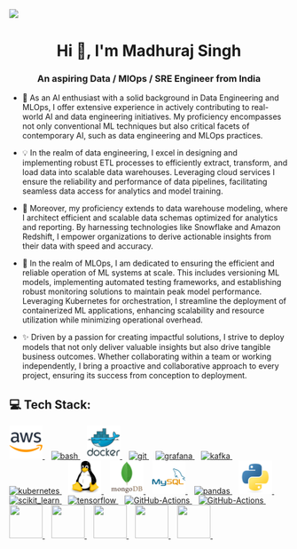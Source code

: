 <img src="https://chargebacks911.com/wp-content/uploads/2022/02/Fraud-Detection-Machine-Learning-blog.gif"/>

<h1 align="center">Hi 👋, I'm Madhuraj Singh </h1>
<h3 align="center">An aspiring Data / MlOps / SRE Engineer from India </h3>

- 🚀 As an AI enthusiast with a solid background in Data Engineering and MLOps, I offer extensive experience in actively contributing to real-world AI and data engineering initiatives. My proficiency encompasses not only conventional ML techniques but also critical facets of contemporary AI, such as data engineering and MLOps practices.

- 💡 In the realm of data engineering, I excel in designing and implementing robust ETL processes to efficiently extract, transform, and load data into scalable data warehouses. Leveraging cloud services I ensure the reliability and performance of data pipelines, facilitating seamless data access for analytics and model training.

- 🔦 Moreover, my proficiency extends to data warehouse modeling, where I architect efficient and scalable data schemas optimized for analytics and reporting. By harnessing technologies like Snowflake and Amazon Redshift, I empower organizations to derive actionable insights from their data with speed and accuracy.

- 💫 In the realm of MLOps, I am dedicated to ensuring the efficient and reliable operation of ML systems at scale. This includes versioning ML models, implementing automated testing frameworks, and establishing robust monitoring solutions to maintain peak model performance. Leveraging Kubernetes for orchestration, I streamline the deployment of containerized ML applications, enhancing scalability and resource utilization while minimizing operational overhead.

- ✨ Driven by a passion for creating impactful solutions, I strive to deploy models that not only deliver valuable insights but also drive tangible business outcomes. Whether collaborating within a team or working independently, I bring a proactive and collaborative approach to every project, ensuring its success from conception to deployment.


## 💻 Tech Stack:
<p align="left">
    <a href="https://aws.amazon.com" target="_blank" rel="noreferrer">
        <img src="https://raw.githubusercontent.com/devicons/devicon/master/icons/amazonwebservices/amazonwebservices-original-wordmark.svg"
            alt="aws" width="60" height="60" />
    </a>&nbsp;&nbsp;
    <a href="https://icon.icepanel.io/Technology/png-shadow-512/Bash.png" target="_blank" rel="noreferrer">
        <img src="https://icon.icepanel.io/Technology/png-shadow-512/Bash.png" alt="bash" width="60" height="60" />
    </a>&nbsp;&nbsp;
    <a href="https://www.docker.com/" target="_blank" rel="noreferrer">
        <img src="https://raw.githubusercontent.com/devicons/devicon/master/icons/docker/docker-original-wordmark.svg"
            alt="docker" width="60" height="60" />
    </a>&nbsp;&nbsp;
    <a href="https://git-scm.com/" target="_blank" rel="noreferrer">
        <img src="https://www.vectorlogo.zone/logos/git-scm/git-scm-icon.svg" alt="git" width="60" height="60" />
    </a>&nbsp;&nbsp;
    <a href="https://grafana.com" target="_blank" rel="noreferrer">
        <img src="https://www.vectorlogo.zone/logos/grafana/grafana-icon.svg" alt="grafana" width="60" height="60" />
    </a>&nbsp;&nbsp;
    <a href="https://icon.icepanel.io/Technology/png-shadow-512/Apache-Kafka.png" target="_blank" rel="noreferrer">
        <img src="https://icon.icepanel.io/Technology/png-shadow-512/Apache-Kafka.png" alt="kafka" width="60"
            height="60" />
    </a>&nbsp;&nbsp;
    <a href="https://kubernetes.io" target="_blank" rel="noreferrer">
        <img src="https://www.vectorlogo.zone/logos/kubernetes/kubernetes-icon.svg" alt="kubernetes" width="60"
            height="60" />
    </a>&nbsp;&nbsp;
    <a href="https://www.linux.org/" target="_blank" rel="noreferrer">
        <img src="https://raw.githubusercontent.com/devicons/devicon/master/icons/linux/linux-original.svg" alt="linux"
            width="60" height="60" />
    </a>&nbsp;&nbsp;
    <a href="https://www.mongodb.com/" target="_blank" rel="noreferrer">
        <img src="https://raw.githubusercontent.com/devicons/devicon/master/icons/mongodb/mongodb-original-wordmark.svg"
            alt="mongodb" width="60" height="60" />
    </a>&nbsp;&nbsp;
    <a href="https://www.mysql.com/" target="_blank" rel="noreferrer">
        <img src="https://raw.githubusercontent.com/devicons/devicon/master/icons/mysql/mysql-original-wordmark.svg"
            alt="mysql" width="60" height="60" />
    </a>&nbsp;&nbsp;
    <a href="https://icon.icepanel.io/Technology/png-shadow-512/Pandas.png" target="_blank" rel="noreferrer">
        <img src="https://icon.icepanel.io/Technology/png-shadow-512/Pandas.png"
            alt="pandas" width="60" height="60" />
    </a>&nbsp;&nbsp;
    <a href="https://www.python.org" target="_blank" rel="noreferrer">
        <img src="https://raw.githubusercontent.com/devicons/devicon/master/icons/python/python-original.svg"
            alt="python" width="60" height="60" />
    </a>&nbsp;&nbsp;
    <a href="https://scikit-learn.org/" target="_blank" rel="noreferrer">
        <img src="https://upload.wikimedia.org/wikipedia/commons/0/05/Scikit_learn_logo_small.svg" alt="scikit_learn"
            width="60" height="60" />
    </a>&nbsp;&nbsp;
    <a href="https://www.tensorflow.org" target="_blank" rel="noreferrer">
        <img src="https://www.vectorlogo.zone/logos/tensorflow/tensorflow-icon.svg" alt="tensorflow" width="60"
            height="60" />
    </a>&nbsp;&nbsp;
    <a href="https://icon.icepanel.io/Technology/svg/GitHub-Actions.svg" target="_blank" rel="noreferrer">
        <img src="https://icon.icepanel.io/Technology/svg/GitHub-Actions.svg" alt="GitHub-Actions" width="60"
            height="60" />
    </a>&nbsp;&nbsp;
    <a href="https://icon.icepanel.io/Technology/svg/FastAPI.svg" target="_blank" rel="noreferrer">
        <img src="https://icon.icepanel.io/Technology/svg/FastAPI.svg" alt="GitHub-Actions" width="60" height="60" />
    </a>&nbsp;&nbsp;
    <a href="https://icon.icepanel.io/Technology/svg/HashiCorp-Terraform.svg" target="_blank" rel="noreferrer">
        <img src="https://icon.icepanel.io/Technology/svg/HashiCorp-Terraform.svg"  width="60" height="60" />
    </a>&nbsp;&nbsp;
    <a href="https://icon.icepanel.io/Technology/svg/Argo-CD.svg" target="_blank" rel="noreferrer">
        <img src="https://icon.icepanel.io/Technology/svg/Argo-CD.svg"  width="60" height="60" />
    </a>&nbsp;&nbsp;
    <a href="https://mlops.toys/images/projects/bentoml.svg" target="_blank" rel="noreferrer">
        <img src="https://mlops.toys/images/projects/bentoml.svg"  width="60" height="60" />
    </a>&nbsp;&nbsp;
    <a href="https://icon.icepanel.io/Technology/svg/Prometheus.svg" target="_blank" rel="noreferrer">
        <img src="https://icon.icepanel.io/Technology/svg/Prometheus.svg"  width="60" height="60" />
    </a>&nbsp;&nbsp;
    <a href="https://icon.icepanel.io/Technology/svg/Visual-Studio-Code-%28VS-Code%29.svg" target="_blank" rel="noreferrer">
        <img src="https://icon.icepanel.io/Technology/svg/Visual-Studio-Code-%28VS-Code%29.svg"  width="60" height="60" />
    </a>&nbsp;&nbsp;
</p>











